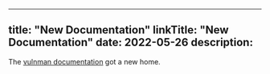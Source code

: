 
---
title: "New Documentation"
linkTitle: "New Documentation"
date: 2022-05-26
description:
---

The [vulnman documentation] got a new home.


[vulnman documentation]: /doc
